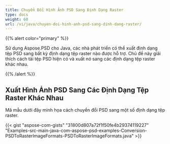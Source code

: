 ```yaml
---
title: Chuyển Đổi Hình Ảnh PSD Sang Định Dạng Raster
type: docs
weight: 60
url: /vi/java/chuyen-doi-hinh-anh-psd-sang-dinh-dang-raster/
---
```


{{% alert color="primary" %}} 

Sử dụng Aspose.PSD cho Java, các nhà phát triển có thể xuất định dạng tệp PSD sang bất kỳ định dạng tệp raster nào được hỗ trợ. Chủ đề này giải thích cách tải tệp PSD hiện có và xuất nó sang các định dạng tệp raster khác nhau.

{{% /alert %}} 
## **Xuất Hình Ảnh PSD Sang Các Định Dạng Tệp Raster Khác Nhau**
Mã mẫu dưới đây minh họa cách chuyển đổi PSD sang một số định dạng tệp raster.

{{< gist "aspose-com-gists" "31800d807a72f1f50fe4b29374119227" "Examples-src-main-java-com-aspose-psd-examples-Conversion-PSDToRasterImageFormats-PSDToRasterImageFormats.java" >}}
